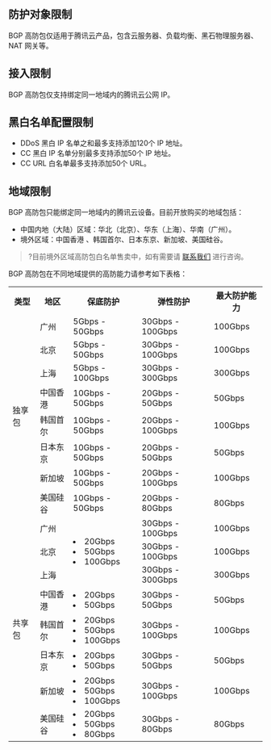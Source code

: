 ## 防护对象限制
BGP 高防包仅适用于腾讯云产品，包含云服务器、负载均衡、黑石物理服务器、NAT 网关等。

## 接入限制
BGP 高防包仅支持绑定同一地域内的腾讯云公网 IP。

## 黑白名单配置限制
- DDoS 黑白 IP 名单之和最多支持添加120个 IP 地址。
- CC 黑白 IP 名单分别最多支持添加50个 IP 地址。
- CC URL 白名单最多支持添加50个 URL。

## 地域限制
BGP 高防包只能绑定同一地域内的腾讯云设备。目前开放购买的地域包括：
- 中国内地（大陆）区域：华北（北京）、华东（上海）、华南（广州）。
- 境外区域：中国香港 、韩国首尔、日本东京、新加坡、美国硅谷。
>?目前境外区域高防包白名单售卖中，如有需要请 [联系我们](https://cloud.tencent.com/about/connect) 进行咨询。


BGP 高防包在不同地域提供的高防能力请参考如下表格：
<table>
     <tr>
         <th>类型</th>  
         <th>地区</th>  
         <th>保底防护</th>  
         <th>弹性防护</th> 
		 <th>最大防护能力</th> 
     </tr>
	 <tr>
         <td   rowspan="8">独享包</td>  
         <td>广州</td>  
         <td>5Gbps - 50Gbps</td>  
         <td>30Gbps - 100Gbps</td>
		 <td>100Gbps</td>
     </tr> 
	 <tr>
         <td>北京</td>  
         <td>5Gbps - 50Gbps</td>  
         <td>30Gbps - 100Gbps</td>
		 <td>100Gbps</td>
     </tr>
	 <tr>
         <td>上海</td>  
         <td>5Gbps - 100Gbps</td>  
         <td>30Gbps - 300Gbps</td>
		 <td>300Gbps</td>
     </tr>
		  <tr>
         <td>中国香港</td>  
         <td>10Gbps - 50Gbps</td>  
         <td>20Gbps - 50Gbps</td>
		 <td>50Gbps</td>
     </tr>
		  <tr>
         <td>韩国首尔</td>  
         <td>10Gbps - 50Gbps</td>  
         <td>20Gbps - 100Gbps</td>
		 <td>100Gbps</td>
     </tr>
		  <tr>
         <td>日本东京</td>  
         <td>10Gbps - 50Gbps</td>  
         <td>20Gbps - 50Gbps</td>
		 <td>50Gbps</td>
     </tr>
		  <tr>
         <td>新加坡</td>  
         <td>10Gbps - 50Gbps</td>  
         <td>20Gbps - 100Gbps</td>
		 <td>100Gbps</td>
     </tr>
		  <tr>
         <td>美国硅谷</td>  
         <td>10Gbps - 50Gbps</td>  
         <td>20Gbps - 80Gbps</td>
		 <td>80Gbps</td>
     </tr>
	 <tr>
         <td   rowspan="8">共享包</td>  
         <td>广州</td>  
         <td   rowspan="3"><li>20Gbps</li><li>50Gbps</li><li>100Gbps</li></td>  
         <td>30Gbps - 100Gbps</td>
		 <td>100Gbps</td>
     </tr> 
	 <tr>
         <td>北京</td>  
         <td>30Gbps - 100Gbps</td>
		 <td>100Gbps</td>
     </tr>
	 <tr>
         <td>上海</td>
         <td>30Gbps - 300Gbps</td>
		 <td>300Gbps</td>
    </tr>
		 <tr>
         <td>中国香港</td>
				 <td><li>20Gbps</li><li>50Gbps</li></td>
         <td>30Gbps - 50Gbps</td>
		 <td>50Gbps</td>
     </tr>
		  <tr>
         <td>韩国首尔</td>
				 <td><li>20Gbps</li><li>50Gbps</li><li>100Gbps</li></td>
         <td>30Gbps - 100Gbps</td>
		 <td>100Gbps</td>
     </tr>
		  <tr>
         <td>日本东京</td>
				 <td><li>20Gbps</li><li>50Gbps</li></td>
         <td>30Gbps - 50Gbps</td>
		 <td>50Gbps</td>
     </tr>
		  <tr>
         <td>新加坡</td>
				 <td><li>20Gbps</li><li>50Gbps</li><li>100Gbps</li></td>
         <td>30Gbps - 100Gbps</td>
		 <td>100Gbps</td>
     </tr>
		  <tr>
         <td>美国硅谷</td>
				 <td><li>20Gbps</li><li>50Gbps</li><li>80Gbps</li></td>
         <td>30Gbps - 80Gbps</td>
		 <td>80Gbps</td>
     </tr>
		 
</table>

